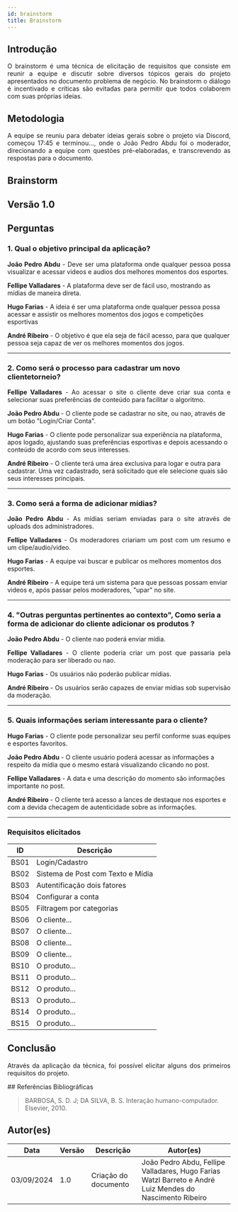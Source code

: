```yaml
---
id: brainstorm
title: Brainstorm
---
```

 
## Introdução
<p align = "justify">
O brainstorm é uma técnica de elicitação de requisitos que consiste em reunir a equipe e discutir sobre diversos tópicos gerais do projeto apresentados no documento problema de negócio. No brainstorm o diálogo é incentivado e críticas são evitadas para permitir que todos colaborem com suas próprias ideias.
</p>
 
## Metodologia
<p align = "justify">
A equipe se reuniu para debater ideias gerais sobre o projeto via Discord, começou 17:45 e terminou..., onde o João Pedro Abdu foi o moderador, direcionando a equipe com questões pré-elaboradas, e transcrevendo as respostas para o documento.
</p>
 
## Brainstorm
 
## Versão 1.0
 
## Perguntas
 
### 1. Qual o objetivo principal da aplicação?
 
<p align = "justify">
<b>João Pedro Abdu</b> - Deve ser uma plataforma onde qualquer pessoa possa visualizar e acessar videos e audios dos melhores momentos dos esportes.
</p>
 
<b>Fellipe Valladares</b> - A plataforma deve ser de fácil uso, mostrando as mídias de maneira direta.
 
<b>Hugo Farias</b> - A ideia é ser uma plataforma onde qualquer pessoa possa acessar e assistir os melhores momentos dos jogos e competições esportivas

<b>André Ribeiro</b> - O objetivo é que ela seja de fácil acesso, para que qualquer pessoa seja capaz de ver os melhores momentos dos jogos.
</p>
 
---
 
### 2. Como será o processo para cadastrar um novo clientetorneio?
 
<p align = "justify">
<b>Fellipe Valladares</b> - Ao acessar o site o cliente deve criar sua conta e selecionar suas preferências de conteúdo para facilitar o algoritmo.
 
<b>João Pedro Abdu</b> - O cliente pode se cadastrar no site, ou nao, através de um botão "Login/Criar Conta". 
 
<b>Hugo Farias</b> - O cliente pode personalizar sua experiência na plataforma, apos logado, ajustando suas preferências esportivas e depois acessando o conteúdo de acordo com seus interesses.

<b>André Ribeiro</b> - O cliente terá uma área exclusiva para logar e outra para cadastrar. Uma vez cadastrado, será solicitado que ele selecione quais são seus interesses principais.

---
 
### 3. Como será a forma de adicionar mídias?
 
<p align = "justify">
<b>João Pedro Abdu</b> - As mídias seriam enviadas para o site através de uploads dos administradores.
</p>
 
<p align = "justify">
<b>Fellipe Valladares</b> - Os moderadores criariam um post com um resumo e um clipe/audio/video.
</p>
 
<b>Hugo Farias</b> - A equipe vai buscar e publicar os melhores momentos dos esportes.

<b>André Ribeiro</b> - A equipe terá um sistema para que pessoas possam enviar videos e, após passar pelos moderadores, "upar" no site.

---
 
### 4. "Outras perguntas pertinentes ao contexto", Como seria a forma de adicionar do cliente adicionar os produtos ?
<p align = "justify">
<b>João Pedro Abdu</b> - O cliente nao poderá enviar mídia.
</p>
<p align = "justify">
<b>Fellipe Valladares</b> - O cliente poderia criar um post que passaria pela moderação para ser liberado ou nao.
</p>
<p align = "justify">
<b>Hugo Farias</b> - Os usuários não poderão publicar mídias.
</p>
<p align = "justify">
<b>André Ribeiro</b> - Os usuários serão capazes de enviar mídias sob supervisão da moderação.
</p>

---

### 5. Quais informações seriam interessante para o cliente?
<p align = "justify">
   <b>Hugo Farias</b> - O cliente pode personalizar seu perfil conforme suas equipes e esportes favoritos.
   
   <b>João Pedro Abdu</b> - O cliente usuário poderá acessar as informações a respeito da mídia que o mesmo estará visualizando clicando no post.

   <b>Fellipe Valladares</b> - A data e uma descrição do momento são informações importante no post.

   <b>André Ribeiro</b> - O cliente terá acesso a lances de destaque nos esportes e com a devida checagem de autenticidade sobre as informações.
   
</p>

---
 
### Requisitos elicitados
 
|ID|Descrição|
|----|-------------|
|BS01| Login/Cadastro|
|BS02| Sistema de Post com Texto e Mídia|
|BS03| Autentificação dois fatores|
|BS04| Configurar a conta|
|BS05| Filtragem por categorias|
|BS06| O cliente...|
|BS07| O cliente...|
|BS08| O cliente...|
|BS09| O cliente...|
|BS10| O produto...|
|BS11| O produto...|
|BS12| O produto...|
|BS13| O produto...|
|BS14| O produto...|
|BS15| O produto...|
 
## Conclusão
<p align = "justify">
Através da aplicação da técnica, foi possível elicitar alguns dos primeiros requisitos do projeto.
</p>
## Referências Bibliográficas
 
> BARBOSA, S. D. J; DA SILVA, B. S. Interação humano-computador. Elsevier, 2010.
 
 
## Autor(es)
| Data | Versão | Descrição | Autor(es) |
| -- | -- | -- | -- |
| 03/09/2024 | 1.0 | Criação do documento | João Pedro Abdu, Fellipe Valladares, Hugo Farias Watzl Barreto e André Luiz Mendes do Nascimento Ribeiro |
